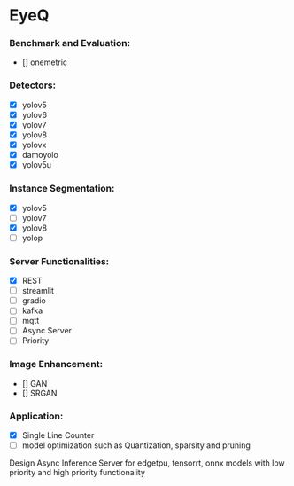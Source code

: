 # EyeQ

### Benchmark and Evaluation:

- [] onemetric


### Detectors:

- [x] yolov5
- [x] yolov6
- [x] yolov7
- [x] yolov8
- [x] yolovx
- [x] damoyolo
- [x] yolov5u

### Instance Segmentation:

- [x] yolov5
- [ ] yolov7
- [x] yolov8
- [ ] yolop

### Server Functionalities:

- [x] REST
- [ ] streamlit
- [ ] gradio
- [ ] kafka
- [ ] mqtt
- [ ] Async Server
- [ ] Priority

### Image Enhancement:

- [] GAN
- [] SRGAN


### Application:

- [x] Single Line Counter
- [ ] model optimization such as Quantization, sparsity and pruning

Design Async Inference Server for edgetpu, tensorrt, onnx models with low priority and high priority functionality
